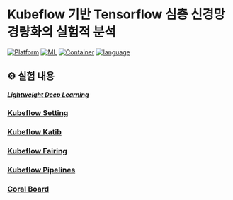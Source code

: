 # Kubeflow 기반 Tensorflow 심층 신경망 경량화의 실험적 분석

 [![Platform](https://img.shields.io/badge/Platform-Kubeflow-blue?logo=Kubeflow)](https://www.kubeflow.org/) [![ML](https://img.shields.io/badge/ML-tensorflow-orange?logo=tensorflow)](https://www.tensorflow.org/?hl=ko) [![Container](https://img.shields.io/badge/language-Docker-red?logo=docker)](https://www.docker.com/) [![language](https://img.shields.io/badge/language-Python-green?logo=python)](https://www.python.org/) 

## ⚙ 실험 내용
##### [Lightweight Deep Learning](https://github.com/Juyoung4/tensorflow_api/tree/master/Lightweight%20Deep%20Learning)

### [Kubeflow Setting](https://github.com/Juyoung4/tensorflow_api/tree/master/Lightweight%20Deep%20Learning)

### [Kubeflow Katib](https://github.com/Juyoung4/tensorflow_api/tree/master/Lightweight%20Deep%20Learning)

### [Kubeflow Fairing](https://github.com/Juyoung4/tensorflow_api/tree/master/Lightweight%20Deep%20Learning)

### [Kubeflow Pipelines](https://github.com/Juyoung4/tensorflow_api/tree/master/Lightweight%20Deep%20Learning)

### [Coral Board](https://github.com/Juyoung4/tensorflow_api/tree/master/Lightweight%20Deep%20Learning)

